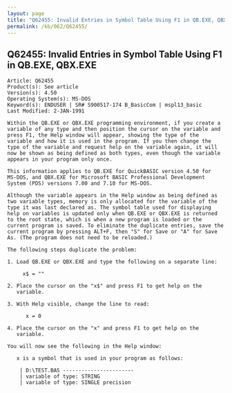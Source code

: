 ```yaml
---
layout: page
title: "Q62455: Invalid Entries in Symbol Table Using F1 in QB.EXE, QBX.EXE"
permalink: /kb/062/Q62455/
---
```


## Q62455: Invalid Entries in Symbol Table Using F1 in QB.EXE, QBX.EXE

	Article: Q62455
	Product(s): See article
	Version(s): 4.50
	Operating System(s): MS-DOS
	Keyword(s): ENDUSER | SR# S900517-174 B_BasicCom | mspl13_basic
	Last Modified: 2-JAN-1991
	
	Within the QB.EXE or QBX.EXE programming environment, if you create a
	variable of any type and then position the cursor on the variable and
	press F1, the Help window will appear, showing the type of the
	variable and how it is used in the program. If you then change the
	type of the variable and request help on the variable again, it will
	now be shown as being defined as both types, even though the variable
	appears in your program only once.
	
	This information applies to QB.EXE for QuickBASIC version 4.50 for
	MS-DOS, and QBX.EXE for Microsoft BASIC Professional Development
	System (PDS) versions 7.00 and 7.10 for MS-DOS.
	
	Although the variable appears in the Help window as being defined as
	two variable types, memory is only allocated for the variable of the
	type it was last declared as. The symbol table used for displaying
	help on variables is updated only when QB.EXE or QBX.EXE is returned
	to the root state, which is when a new program is loaded or the
	current program is saved. To eliminate the duplicate entries, save the
	current program by pressing ALT+F, then "S" for Save or "A" for Save
	As. (The program does not need to be reloaded.)
	
	The following steps duplicate the problem:
	
	1. Load QB.EXE or QBX.EXE and type the following on a separate line:
	
	     x$ = ""
	
	2. Place the cursor on the "x$" and press F1 to get help on the
	   variable.
	
	3. With Help visible, change the line to read:
	
	      x = 0
	
	4. Place the cursor on the "x" and press F1 to get help on the
	   variable.
	
	You will now see the following in the Help window:
	
	   x is a symbol that is used in your program as follows:
	
	    | D:\TEST.BAS -----------------------
	    | variable of type: STRING
	    | variable of type: SINGLE precision
